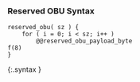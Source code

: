 ### Reserved OBU Syntax

~~~~~
reserved_obu( sz ) {
    for ( i = 0; i < sz; i++ )
        @@reserved_obu_payload_byte                                            f(8)
}    
~~~~~
{:.syntax }
